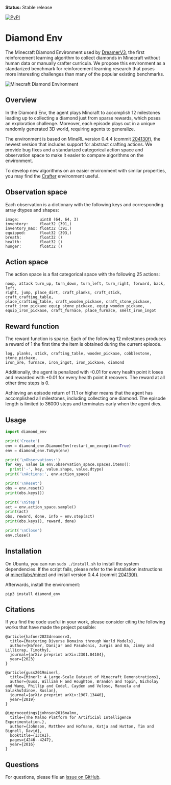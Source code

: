 **Status:** Stable release

[![PyPI](https://img.shields.io/pypi/v/diamond_env.svg)](https://pypi.python.org/pypi/diamond_env/#history)

Diamond Env
===========

The Minecraft Diamond Environment used by
[DreamerV3](https://danijar.com/dreamerv3), the first reinforcement learning
algorithm to collect diamonds in Minecraft without human data or manually
crafter curricula. We propose this environment as a standarized benchmark for
reinforcement learning research that poses more interesting challenges than
many of the popular existing benchmarks.

![Minecraft Diamond Environment](https://github.com/danijar/diamond_env/assets/2111293/4f5de275-7d84-4f6d-8515-ca2ee826ea9a)

## Overview

In the Diamond Env, the agent plays Mincraft to accomplish 12 milestones
leading up to collecting a diamond just from sparse rewards, which poses an
exploration challenge. Moreover, each episode plays out in a unique randomly
generated 3D world, requiring agents to generalize.

The environment is based on MineRL version 0.4.4 (commit [204130f][commit]),
the newest version that includes support for abstract crafting actions. We
provide bug fixes and a standarized categorical action space and observation
space to make it easier to compare algorithms on the environment.

To develop new algorithms on an easier environment with similar properties, you
may find the [Crafter](https://github.com/danijar/crafter) environment useful.

## Observation space

Each observation is a dictionary with the following keys and corresponding
array dtypes and shapes:

```
image:         uint8 (64, 64, 3)
inventory:     float32 (391,)
inventory_max: float32 (391,)
equipped:      float32 (393,)
breath:        float32 ()
health:        float32 ()
hunger:        float32 ()
```

## Action space

The action space is a flat categorical space with the following 25 actions:

```
noop, attack turn_up, turn_down, turn_left, turn_right, forward, back, left,
right, jump, place_dirt, craft_planks, craft_stick, craft_crafting_table,
place_crafting_table, craft_wooden_pickaxe, craft_stone_pickaxe,
craft_iron_pickaxe equip_stone_pickaxe, equip_wooden_pickaxe,
equip_iron_pickaxe, craft_furnace, place_furnace, smelt_iron_ingot
```

## Reward function

The reward function is sparse. Each of the following 12 milestones produces a
reward of 1 the first time the item is obtained during the current episode.

```
log, planks, stick, crafting_table, wooden_pickaxe, cobblestone, stone_pickaxe,
iron_ore, furnace, iron_ingot, iron_pickaxe, diamond
```

Additionally, the agent is penalized with -0.01 for every health point it loses
and rewarded with +0.01 for every health point it recovers. The reward at all
other time steps is 0.

Achieving an episode return of 11.1 or higher means that
the agent has accomplished all milestones, including
collecting one diamond. The episode length is limited to
36000 steps and terminates early when the agent dies.

## Usage

```python
import diamond_env

print('Create')
env = diamond_env.DiamondEnv(restart_on_exception=True)
env = diamond_env.ToGym(env)

print('\nObservations:')
for key, value in env.observation_space.spaces.items():
  print('-', key, value.shape, value.dtype)
print('\nActions:', env.action_space)

print('\nReset')
obs = env.reset()
print(obs.keys())

print('\nStep')
act = env.action_space.sample()
print(act)
obs, reward, done, info = env.step(act)
print(obs.keys(), reward, done)

print('\nClose')
env.close()
```

## Installation

On Ubuntu, you can run `sudo ./install.sh` to install the system dependencies.
If the script fails, please refer to the installation instructions at
[minerllabs/minerl](https://github.com/minerllabs/minerl) and install version
0.4.4 (commit [204130f][commit]).

Afterwards, install the environment:

```
pip3 install diamond_env
```

## Citations

If you find the code useful in your work, please consider citing the following
works that have made the project possible:

```
@article{hafner2023dreamerv3,
  title={Mastering Diverse Domains through World Models},
  author={Hafner, Danijar and Pasukonis, Jurgis and Ba, Jimmy and Lillicrap, Timothy},
  journal={arXiv preprint arXiv:2301.04104},
  year={2023}
}

@article{guss2019minerl,
  title={Minerl: A Large-Scale Dataset of Minecraft Demonstrations},
  author={Guss, William H and Houghton, Brandon and Topin, Nicholay and Wang, Phillip and Codel, Cayden and Veloso, Manuela and Salakhutdinov, Ruslan},
  journal={arXiv preprint arXiv:1907.13440},
  year={2019}
}

@inproceedings{johnson2016malmo,
  title={The Malmo Platform for Artificial Intelligence Experimentation.},
  author={Johnson, Matthew and Hofmann, Katja and Hutton, Tim and Bignell, David},
  booktitle={IJCAI},
  pages={4246--4247},
  year={2016}
}
```

## Questions

For questions, please file an [issue on GitHub](https://github.com/danijar/diamond_env/issues).

[commit]: https://github.com/minerllabs/minerl/tree/204130f98452b34f6acdeeba8a5b771b9d033eab
